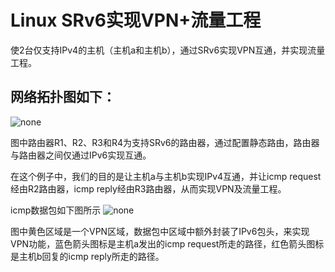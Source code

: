 # Linux SRv6实现VPN+流量工程

使2台仅支持IPv4的主机（主机a和主机b），通过SRv6实现VPN互通，并实现流量工程。

## 网络拓扑图如下：
![none](https://github.com/nokia-t1zhou/segment-routing-step-by-step/blob/master/SRv6%20VPN/network.jpg)

图中路由器R1、R2、R3和R4为支持SRv6的路由器，通过配置静态路由，路由器与路由器之间仅通过IPv6实现互通。

在这个例子中，我们的目的是让主机a与主机b实现IPv4互通，并让icmp request经由R2路由器，icmp reply经由R3路由器，从而实现VPN及流量工程。

icmp数据包如下图所示
![none](https://github.com/nokia-t1zhou/segment-routing-step-by-step/blob/master/SRv6%20VPN/path.png)

图中黄色区域是一个VPN区域，数据包中区域中额外封装了IPv6包头，来实现VPN功能，蓝色箭头图标是主机a发出的icmp request所走的路径，红色箭头图标是主机b回复的icmp reply所走的路径。